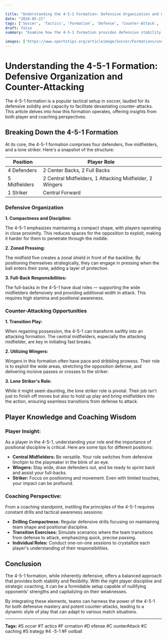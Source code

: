 ```yaml
---

title: "Understanding the 4-5-1 Formation: Defensive Organization and Counter-Attacking"
date: "2024-05-21"
tags: ['Soccer', 'Tactics', 'Formation', 'Defense', 'Counter-Attack', 'Coaching', 'Strategy', '4-5-1', 'Football',]
draft: false
summary: "Examine how the 4-5-1 formation provides defensive stability and effective counter-attacking opportunities."

images: ['https://www.sportstips.org/articleimage/Soccer/Formations/understanding_the_4_5_1_formation_defensive_organization_and_counter_attacking.webp']
---
```


# Understanding the 4-5-1 Formation: Defensive Organization and Counter-Attacking

The 4-5-1 formation is a popular tactical setup in soccer, lauded for its defensive solidity and capacity to facilitate devastating counter-attacks. This article delves into how this formation operates, offering insights from both player and coaching perspectives.

## Breaking Down the 4-5-1 Formation

At its core, the 4-5-1 formation comprises four defenders, five midfielders, and a lone striker. Here's a snapshot of the structure:

| Position   | Player Role                                      |
|------------|--------------------------------------------------|
| 4 Defenders| 2 Center Backs, 2 Full Backs                     |
| 5 Midfielders| 2 Central Midfielders, 1 Attacking Midfielder, 2 Wingers |
| 1 Striker | Central Forward                                   |

### Defensive Organization

**1. Compactness and Discipline:**

The 4-5-1 emphasizes maintaining a compact shape, with players operating in close proximity. This reduces spaces for the opposition to exploit, making it harder for them to penetrate through the middle.

**2. Zoned Pressing:**

The midfield five creates a zonal shield in front of the backline. By positioning themselves strategically, they can engage in pressing when the ball enters their zone, adding a layer of protection.

**3. Full-Back Responsibilities:**

The full-backs in the 4-5-1 have dual roles — supporting the wide midfielders defensively and providing additional width in attack. This requires high stamina and positional awareness.

### Counter-Attacking Opportunities

**1. Transition Play:**

When regaining possession, the 4-5-1 can transform swiftly into an attacking formation. The central midfielders, especially the attacking midfielder, are key in initiating fast breaks.

**2. Utilizing Wingers:**

Wingers in this formation often have pace and dribbling prowess. Their role is to exploit the wide areas, stretching the opposition defense, and delivering incisive passes or crosses to the striker.

**3. Lone Striker's Role:**

While it might seem daunting, the lone striker role is pivotal. Their job isn't just to finish off moves but also to hold up play and bring midfielders into the action, ensuring seamless transitions from defense to attack.

## Player Knowledge and Coaching Wisdom

### Player Insight:

As a player in the 4-5-1, understanding your role and the importance of positional discipline is critical. Here are some tips for different positions:

- **Central Midfielders:** Be versatile. Your role switches from defensive linchpin to the playmaker in the blink of an eye.
- **Wingers:** Stay wide, draw defenders out, and be ready to sprint back and assist your full-backs.
- **Striker:** Focus on positioning and movement. Even with limited touches, your impact can be profound.

### Coaching Perspective:

From a coaching standpoint, instilling the principles of the 4-5-1 requires constant drills and tactical awareness sessions:

- **Drilling Compactness:** Regular defensive drills focusing on maintaining team shape and positional discipline.
- **Transition Exercises:** Simulate scenarios where the team transitions from defense to attack, emphasizing quick, precise passing.
- **Individual Roles:** Conduct one-on-one sessions to crystallize each player's understanding of their responsibilities.

## Conclusion

The 4-5-1 formation, while inherently defensive, offers a balanced approach that provides both stability and flexibility. With the right player discipline and strategic coaching, it can be a formidable setup capable of nullifying opponents' strengths and capitalizing on their weaknesses.

By integrating these elements, teams can harness the power of the 4-5-1 for both defensive mastery and potent counter-attacks, leading to a dynamic style of play that can adapt to various match situations.

---

**Tags:** #S  occer #T  actics #F  ormation #D  efense #C  ounterAttack #C  oaching #S  trategy #4  -5-1 #F  ootball
```